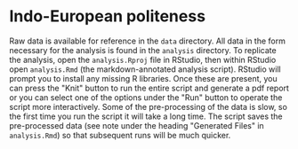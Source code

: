 # Indo-European politeness

Raw data is available for reference in the `data` directory. All data in the form necessary for the analysis is found in the `analysis` directory. To replicate the analysis, open the `analysis.Rproj` file in RStudio, then within RStudio open `analysis.Rmd` (the markdown-annotated analysis script). RStudio will prompt you to install any missing R libraries. Once these are present, you can press the "Knit" button to run the entire script and generate a pdf report or you can select one of the options under the "Run" button to operate the script more interactively. Some of the pre-processing of the data is slow, so the first time you run the script it will take a long time. The script saves the pre-processed data (see note under the heading "Generated Files" in `analysis.Rmd`) so that subsequent runs will be much quicker.

